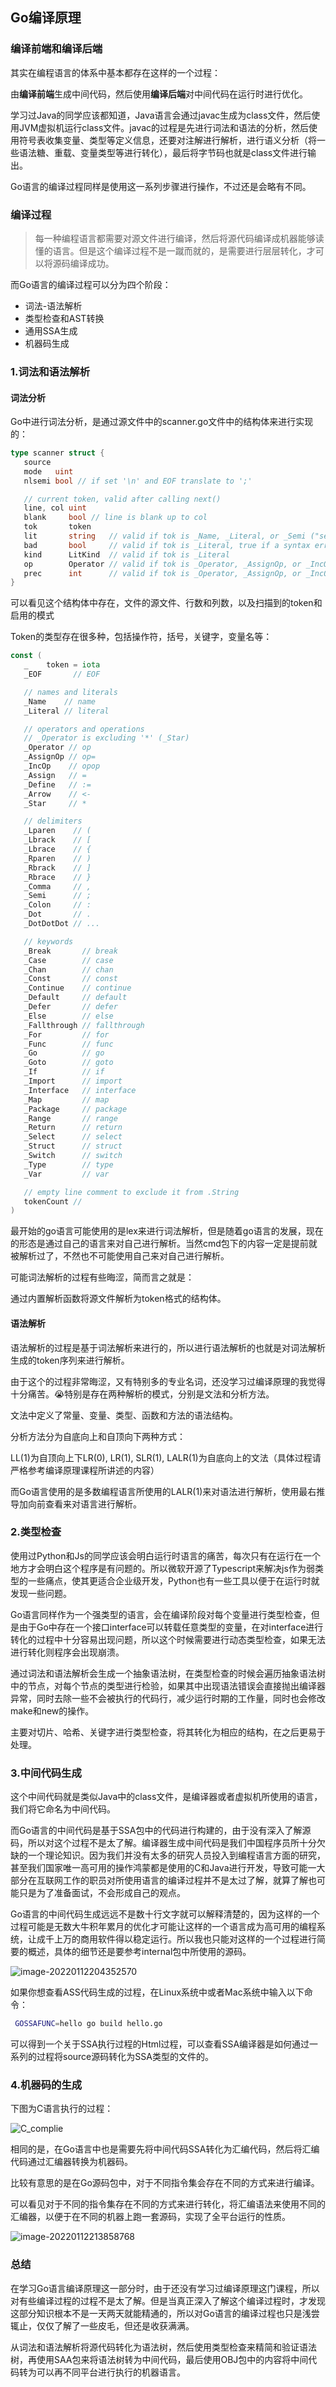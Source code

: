## Go编译原理

### 编译前端和编译后端

其实在编程语言的体系中基本都存在这样的一个过程：

由**编译前端**生成中间代码，然后使用**编译后端**对中间代码在运行时进行优化。

学习过Java的同学应该都知道，Java语言会通过javac生成为class文件，然后使用JVM虚拟机运行class文件。javac的过程是先进行词法和语法的分析，然后使用符号表收集变量、类型等定义信息，还要对注解进行解析，进行语义分析（将一些语法糖、重载、变量类型等进行转化），最后将字节码也就是class文件进行输出。

Go语言的编译过程同样是使用这一系列步骤进行操作，不过还是会略有不同。

### 编译过程

> 每一种编程语言都需要对源文件进行编译，然后将源代码编译成机器能够读懂的语言。但是这个编译过程不是一蹴而就的，是需要进行层层转化，才可以将源码编译成功。

而Go语言的编译过程可以分为四个阶段：

- 词法-语法解析
- 类型检查和AST转换
- 通用SSA生成
- 机器码生成

### 1.词法和语法解析

#### 词法分析

Go中进行词法分析，是通过源文件中的scanner.go文件中的结构体来进行实现的：

```go
type scanner struct {
   source
   mode   uint
   nlsemi bool // if set '\n' and EOF translate to ';'

   // current token, valid after calling next()
   line, col uint
   blank     bool // line is blank up to col
   tok       token
   lit       string   // valid if tok is _Name, _Literal, or _Semi ("semicolon", "newline", or "EOF"); may be malformed if bad is true
   bad       bool     // valid if tok is _Literal, true if a syntax error occurred, lit may be malformed
   kind      LitKind  // valid if tok is _Literal
   op        Operator // valid if tok is _Operator, _AssignOp, or _IncOp
   prec      int      // valid if tok is _Operator, _AssignOp, or _IncOp
}
```

可以看见这个结构体中存在，文件的源文件、行数和列数，以及扫描到的token和启用的模式

Token的类型存在很多种，包括操作符，括号，关键字，变量名等：

```go
const (
   _    token = iota
   _EOF       // EOF

   // names and literals
   _Name    // name
   _Literal // literal

   // operators and operations
   // _Operator is excluding '*' (_Star)
   _Operator // op
   _AssignOp // op=
   _IncOp    // opop
   _Assign   // =
   _Define   // :=
   _Arrow    // <-
   _Star     // *

   // delimiters
   _Lparen    // (
   _Lbrack    // [
   _Lbrace    // {
   _Rparen    // )
   _Rbrack    // ]
   _Rbrace    // }
   _Comma     // ,
   _Semi      // ;
   _Colon     // :
   _Dot       // .
   _DotDotDot // ...

   // keywords
   _Break       // break
   _Case        // case
   _Chan        // chan
   _Const       // const
   _Continue    // continue
   _Default     // default
   _Defer       // defer
   _Else        // else
   _Fallthrough // fallthrough
   _For         // for
   _Func        // func
   _Go          // go
   _Goto        // goto
   _If          // if
   _Import      // import
   _Interface   // interface
   _Map         // map
   _Package     // package
   _Range       // range
   _Return      // return
   _Select      // select
   _Struct      // struct
   _Switch      // switch
   _Type        // type
   _Var         // var

   // empty line comment to exclude it from .String
   tokenCount //
)
```

最开始的go语言可能使用的是lex来进行词法解析，但是随着go语言的发展，现在的形态是通过自己的语言来对自己进行解析。当然cmd包下的内容一定是提前就被解析过了，不然也不可能使用自己来对自己进行解析。

可能词法解析的过程有些晦涩，简而言之就是：

通过内置解析函数将源文件解析为token格式的结构体。

#### 语法解析

语法解析的过程是基于词法解析来进行的，所以进行语法解析的也就是对词法解析生成的token序列来进行解析。

由于这个的过程非常晦涩，又有特别多的专业名词，还没学习过编译原理的我觉得十分痛苦。😭特别是存在两种解析的模式，分别是文法和分析方法。

文法中定义了常量、变量、类型、函数和方法的语法结构。

分析方法分为自底向上和自顶向下两种方式：

LL(1)为自顶向上下LR(0), LR(1), SLR(1), LALR(1)为自底向上的文法（具体过程请严格参考编译原理课程所讲述的内容）

而Go语言使用的是多数编程语言所使用的LALR(1)来对语法进行解析，使用最右推导加向前查看来对语言进行解析。

### 2.类型检查

使用过Python和Js的同学应该会明白运行时语言的痛苦，每次只有在运行在一个地方才会明白这个程序是有问题的。所以微软开源了Typescript来解决js作为弱类型的一些痛点，使其更适合企业级开发，Python也有一些工具以便于在运行时就发现一些问题。

Go语言同样作为一个强类型的语言，会在编译阶段对每个变量进行类型检查，但是由于Go中存在一个接口interface可以转载任意类型的变量，在对interface进行转化的过程中十分容易出现问题，所以这个时候需要进行动态类型检查，如果无法进行转化则程序会出现崩溃。

通过词法和语法解析会生成一个抽象语法树，在类型检查的时候会遍历抽象语法树中的节点，对每个节点的类型进行检验，如果其中出现语法错误会直接抛出编译器异常，同时去除一些不会被执行的代码行，减少运行时期的工作量，同时也会修改make和new的操作。

主要对切片、哈希、关键字进行类型检查，将其转化为相应的结构，在之后更易于处理。

### 3.中间代码生成

这个中间代码就是类似Java中的class文件，是编译器或者虚拟机所使用的语言，我们将它命名为中间代码。

而Go语言的中间代码是基于SSA包中的代码进行构建的，由于没有深入了解源码，所以对这个过程不是太了解。编译器生成中间代码是我们中国程序员所十分欠缺的一个理论知识。因为我们并没有太多的研究人员投入到编程语言方面的研究，甚至我们国家唯一高可用的操作鸿蒙都是使用的C和Java进行开发，导致可能一大部分在互联网工作的职员对所使用语言的编译过程并不是太过了解，就算了解也可能只是为了准备面试，不会形成自己的观点。

Go语言的中间代码生成远远不是数十行文字就可以解释清楚的，因为这样的一个过程可能是无数大牛积年累月的优化才可能让这样的一个语言成为高可用的编程系统，让成千上万的商用软件得以稳定运行。所以我也只能对这样的一个过程进行简要的概述，具体的细节还是要参考internal包中所使用的源码。

![image-20220112204352570](https://yili979.oss-cn-beijing.aliyuncs.com/img/202201122044677.png)

如果你想查看ASS代码生成的过程，在Linux系统中或者Mac系统中输入以下命令：

```sh
 GOSSAFUNC=hello go build hello.go
```

可以得到一个关于SSA执行过程的Html过程，可以查看SSA编译器是如何通过一系列的过程将source源码转化为SSA类型的文件的。

### 4.机器码的生成

下图为C语言执行的过程：

![C_complie](https://yili979.oss-cn-beijing.aliyuncs.com/img/202201122134673.png)

相同的是，在Go语言中也是需要先将中间代码SSA转化为汇编代码，然后将汇编代码通过汇编器转换为机器码。

比较有意思的是在Go源码包中，对于不同指令集会存在不同的方式来进行编译。

可以看见对于不同的指令集存在不同的方式来进行转化，将汇编语法来使用不同的汇编器，以便于在不同的机器上跑一套源码，实现了全平台运行的性质。

![image-20220112213858768](https://yili979.oss-cn-beijing.aliyuncs.com/img/202201122138728.png)

### 总结

在学习Go语言编译原理这一部分时，由于还没有学习过编译原理这门课程，所以对有些编译过程的过程不是太了解。但是当真正深入了解这个编译过程时，才发现这部分知识根本不是一天两天就能精通的，所以对Go语言的编译过程也只是浅尝辄止，仅仅了解了一些皮毛，但还是收获满满。

从词法和语法解析将源代码转化为语法树，然后使用类型检查来精简和验证语法树，再使用SAA包来将语法树转为中间代码，最后使用OBJ包中的内容将中间代码转为可以再不同平台进行执行的机器语言。